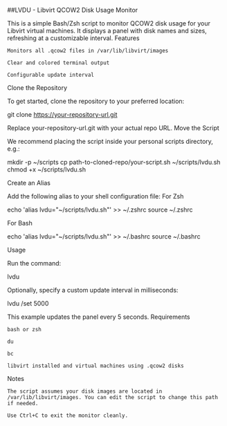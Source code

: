 ##LVDU - Libvirt QCOW2 Disk Usage Monitor

This is a simple Bash/Zsh script to monitor QCOW2 disk usage for your Libvirt virtual machines.
It displays a panel with disk names and sizes, refreshing at a customizable interval.
Features

    Monitors all .qcow2 files in /var/lib/libvirt/images

    Clear and colored terminal output

    Configurable update interval

Clone the Repository

To get started, clone the repository to your preferred location:

git clone https://your-repository-url.git

Replace your-repository-url.git with your actual repo URL.
Move the Script

We recommend placing the script inside your personal scripts directory, e.g.:

mkdir -p ~/scripts
cp path-to-cloned-repo/your-script.sh ~/scripts/lvdu.sh
chmod +x ~/scripts/lvdu.sh

Create an Alias

Add the following alias to your shell configuration file:
For Zsh

echo 'alias lvdu="~/scripts/lvdu.sh"' >> ~/.zshrc
source ~/.zshrc

For Bash

echo 'alias lvdu="~/scripts/lvdu.sh"' >> ~/.bashrc
source ~/.bashrc

Usage

Run the command:

lvdu

Optionally, specify a custom update interval in milliseconds:

lvdu /set 5000

This example updates the panel every 5 seconds.
Requirements

    bash or zsh

    du

    bc

    libvirt installed and virtual machines using .qcow2 disks

Notes

    The script assumes your disk images are located in /var/lib/libvirt/images. You can edit the script to change this path if needed.

    Use Ctrl+C to exit the monitor cleanly.

